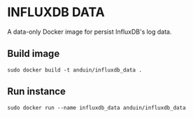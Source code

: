 INFLUXDB DATA
=========

A data-only Docker image for persist InfluxDB's log data.

## Build image
`sudo docker build -t anduin/influxdb_data .`

## Run instance
`sudo docker run --name influxdb_data anduin/influxdb_data`
